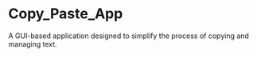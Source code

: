 # Copy_Paste_App
A GUI-based application designed to simplify the process of copying and managing text.

